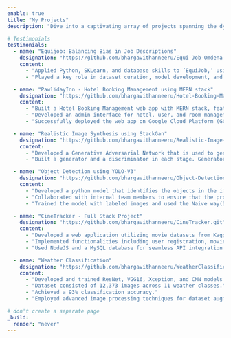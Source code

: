 ```yaml
---
enable: true
title: "My Projects"
description: "Dive into a captivating array of projects spanning the dynamic realms of data science and software engineering, each one a chapter in my journey of relentless curiosity and boundless exploration. From unraveling the mysteries of data to crafting elegant software solutions"

# Testimonials
testimonials:
  - name: "Equijob: Balancing Bias in Job Descriptions"
    designation: "https://github.com/bhargavithanneeru/Equi-Job-Omdena-Project.git"
    content:
      - "Applied Python, SKLearn, and database skills to ’EquiJob,’ using advanced AI models (BERT, DistilBERT, RoBERTa, LSTM) to reduce job description bias and enhance inclusive hiring."
      - "Played a key role in dataset curation, model development, and project discussions, showcasing active participation, commitment to innovation, and a strong skill set in data science and AI technologies."

  - name: "PawlidayInn - Hotel Booking Management using MERN stack"
    designation: "https://github.com/bhargavithanneeru/Hotel-Booking-Management.git"
    content:
      - "Built a Hotel Booking Management web app with MERN stack, featuring user authentication, profile management, and advanced accommodation search functionality."
      - "Developed an admin interface for hotel, user, and room management, including adding, deleting, and updating records."
      - "Successfully deployed the web app on Google Cloud Platform (GCP) and implemented data visualization tools for analyzing user trends and profit metrics."

  - name: "Realistic Image Synthesis using StackGan"
    designation: "https://github.com/bhargavithanneeru/Realistic-Image-Synthesis-Using-StackGAN.git"
    content:
      - "Developed a Generative Adversarial Network that is used to generate realistic images from the input text descriptions of the birds. Background is synthesized from noise. There are 2 stages in this model."
      - "Built a generator and a discriminator in each stage. Generator generates the image from text description and discriminator compares the generated image with the nearest neighbor in the training dataset."

  - name: "Object Detection using YOLO-V3"
    designation: "https://github.com/bhargavithanneeru/Object-Detection-Using-YOLOV3.git"
    content:
      - "Developed a python model that identifies the objects in the image. This project involves localisation and classification."
      - "Collaborated with internal team members to ensure that the project will be completed in time."
      - "Trained the model with labeled images and used the Naive way(Divide and Conquer) approach to create the model. FPN topology allowed the YOLO-V3 to learn objects of different sizes."

  - name: "CineTracker - Full Stack Project"
    designation: "https://github.com/bhargavithanneeru/CineTracker.git"
    content:
      - "Developed a web application utilizing movie datasets from Kaggle and Group Lens. Built using ReactJS, Material UI, and ChartJS to create a modern and interactive user interface."
      - "Implemented functionalities including user registration, movie browsing, search, favorite/watchlist management, and statistical insights."
      - "Used NodeJS and a MySQL database for seamless API integration and efficient database management. Deployed the web application on Heroku (backend)."

  - name: "Weather Classification"
    designation: "https://github.com/bhargavithanneeru/WeatherClassification.git"
    content:
      - "Developed and trained ResNet, VGG16, Xception, and CNN models."
      - "Dataset consisted of 12,373 images across 11 weather classes."
      - "Achieved a 93% classification accuracy."
      - "Employed advanced image processing techniques for dataset augmentation and model optimization."

# don't create a separate page
_build:
  render: "never"
---
```


